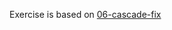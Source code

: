 Exercise is based on [06-cascade-fix](https://github.com/TheOdinProject/css-exercises/tree/main/foundations/06-cascade-fix)